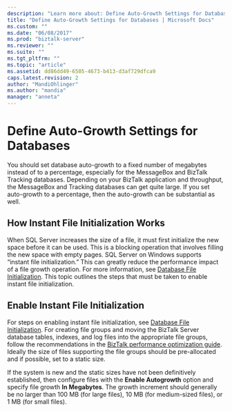 ```yaml
---
description: "Learn more about: Define Auto-Growth Settings for Databases"
title: "Define Auto-Growth Settings for Databases | Microsoft Docs"
ms.custom: ""
ms.date: "06/08/2017"
ms.prod: "biztalk-server"
ms.reviewer: ""
ms.suite: ""
ms.tgt_pltfrm: ""
ms.topic: "article"
ms.assetid: dd86dd49-6505-4673-b413-d3af729dfca9
caps.latest.revision: 2
author: "MandiOhlinger"
ms.author: "mandia"
manager: "anneta"
---
```

# Define Auto-Growth Settings for Databases
You should set database auto-growth to a fixed number of megabytes instead of to a percentage, especially for the MessageBox and BizTalk Tracking databases. Depending on your BizTalk application and throughput, the MessageBox and Tracking databases can get quite large. If you set auto-growth to a percentage, then the auto-growth can be substantial as well.  
  
## How Instant File Initialization Works  
 When SQL Server increases the size of a file, it must first initialize the new space before it can be used. This is a blocking operation that involves filling the new space with empty pages. SQL Server on Windows supports “instant file initialization.” This can greatly reduce the performance impact of a file growth operation. For more information, see [Database File Initialization](/sql/relational-databases/databases/database-instant-file-initialization). This topic outlines the steps that must be taken to enable instant file initialization.  
  
## Enable Instant File Initialization  
 For steps on enabling instant file initialization, see [Database File Initialization](/sql/relational-databases/databases/database-instant-file-initialization). For creating file groups and moving the BizTalk Server database tables, indexes, and log files into the appropriate file groups, follow the recommendations in the [BizTalk performance optimization guide](../technical-guides/biztalk-server-2013-performance-optimization-guide.md). Ideally the size of files supporting the file groups should be pre-allocated and if possible, set to a static size.  
  
 If the system is new and the static sizes have not been definitively established, then configure files with the **Enable Autogrowth** option and specify file growth **In Megabytes**. The growth increment should generally be no larger than 100 MB (for large files), 10 MB (for medium-sized files), or 1 MB (for small files).